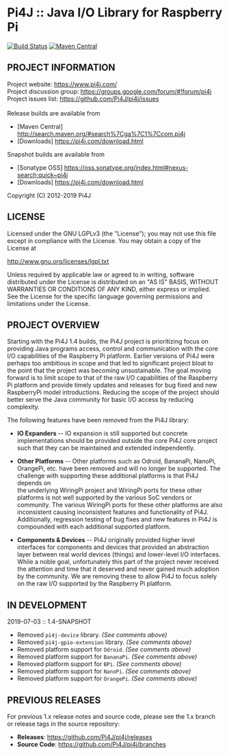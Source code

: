 
 Pi4J :: Java I/O Library for Raspberry Pi
==========================================================================
[![Build Status](https://travis-ci.org/Pi4J/pi4j.svg?branch=master)](https://travis-ci.org/Pi4J/pi4j?branch=master) [![Maven Central](https://maven-badges.herokuapp.com/maven-central/com.pi4j/pi4j-core/badge.svg)](https://maven-badges.herokuapp.com/maven-central/com.pi4j/pi4j-core)

## PROJECT INFORMATION

Project website: https://www.pi4j.com/ <br />
Project discussion group: https://groups.google.com/forum/#!forum/pi4j <br />
Project issues list: https://github.com/Pi4J/pi4j/issues <br />
<br />
Release builds are available from 
   *  [Maven Central] http://search.maven.org/#search%7Cga%7C1%7Ccom.pi4j
   *  [Downloads] https://pi4j.com/download.html

Snapshot builds are available from 
   *  [Sonatype OSS] https://oss.sonatype.org/index.html#nexus-search;quick~pi4j
   *  [Downloads] https://pi4j.com/download.html
   
 
Copyright (C) 2012-2019 Pi4J

## LICENSE
 
 Licensed under the GNU LGPLv3 (the "License");
 you may not use this file except in compliance with the License.
 You may obtain a copy of the License at

 http://www.gnu.org/licenses/lgpl.txt
  
 Unless required by applicable law or agreed to in writing, software
 distributed under the License is distributed on an "AS IS" BASIS,
 WITHOUT WARRANTIES OR CONDITIONS OF ANY KIND, either express or implied.
 See the License for the specific language governing permissions and
 limitations under the License.


## PROJECT OVERVIEW

  Starting with the Pi4J 1.4 builds, the Pi4J project is prioritizing focus 
  on providing Java programs access, control and communication with the core 
  I/O capabilities of the Raspberry Pi platform.  Earlier versions of Pi4J
  were perhaps too ambitious in scope and that led to significant project
  bloat to the point that the project was becoming unsustainable.  The goal
  moving forward is to limit scope to that of the raw I/O capabilities 
  of the Raspberry Pi platform and provide timely updates and releases for
  bug fixed and new RaspberryPi model introductions.  Reducing the scope of 
  the project should better serve the Java community for basic I/O access by
  reducing complexity.
  
  The following features have been removed from the Pi4J library:
  
  * **IO Expanders** -- IO expansion is still supported but concrete 
  implementations should be provided outside the core Pi4J core project such 
  that they can be maintained and extended independently.
   
  * **Other Platforms** -- Other platforms such as Odroid, BananaPi, NanoPi, 
  OrangePi, etc. have been removed and will no longer be supported.  The  
  challenge with supporting these additional platforms is that Pi4J depends on  
  the underlying WiringPi project and WiringPi ports for these other platforms 
  is not well supported by the various SoC vendors or community.  The various 
  WiringPi ports for these other platforms are also inconsistent causing 
  inconsistent features and functionality of Pi4J.  Additionally, regression
  testing of bug fixes and new features in Pi4J is compounded with each 
  additional supported platform.
  
  * **Components & Devices** -- Pi4J originally provided higher level 
  interfaces for components and devices that provided an abstraction
  layer between real world devices (things) and lower-level I/O interfaces.  
  While a noble goal, unfortunately this part of the project never received 
  the attention and time that it deserved and never gained much adoption
  by the community.  We are removing these to allow Pi4J to focus solely on
  the raw I/O supported by the Raspberry Pi platform.


## IN DEVELOPMENT

2019-07-03 :: 1.4-SNAPSHOT

  * Removed `pi4j-device` library.  _(See comments above)_
  * Removed `pi4j-gpio-extension` library.  _(See comments above)_
  * Removed platform support for `Odroid`.  _(See comments above)_
  * Removed platform support for `BananaPi`.  _(See comments above)_
  * Removed platform support for `BPi`.  _(See comments above)_
  * Removed platform support for `NanoPi`.  _(See comments above)_
  * Removed platform support for `OrangePi`.  _(See comments above)_


## PREVIOUS RELEASES

For previous 1.x release notes and source code, please see the 1.x branch 
or release tags in the source repository:

  * **Releases**: https://github.com/Pi4J/pi4j/releases
  * **Source Code**: https://github.com/Pi4J/pi4j/branches
